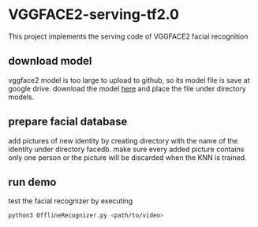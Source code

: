 # VGGFACE2-serving-tf2.0
This project implements the serving code of VGGFACE2 facial recognition

## download model
vggface2 model is too large to upload to github, so its model file is save at google drive. download the model [here](https://drive.google.com/open?id=1N6GngCyvXL3fK2i4jbzGVTL2LSlXoFB8) and place the file under directory models.

## prepare facial database
add pictures of new identity by creating directory with the name of the identity under directory facedb. make sure every added picture contains only one person or the picture will be discarded when the KNN is trained.

## run demo
test the facial recognizer by executing
```bash
python3 OfflineRecognizer.py <path/to/video>
```

